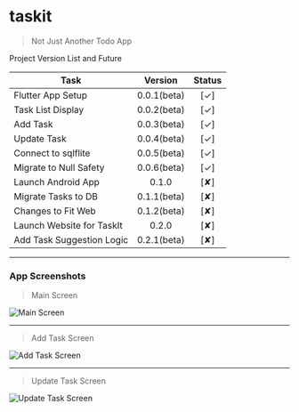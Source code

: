 # taskit

> Not Just Another Todo App

Project Version List and Future

| Task | Version  | Status  |
| --------------------------|:---------------------:|:----:|
| Flutter App Setup         | 0.0.1(beta)           | [✓]  |
| Task List Display         | 0.0.2(beta)           | [✓]  |
| Add Task                  | 0.0.3(beta)           | [✓]  |
| Update Task               | 0.0.4(beta)           | [✓]  |
| Connect to sqlflite       | 0.0.5(beta)           | [✓]  |  
| Migrate to Null Safety    | 0.0.6(beta)           | [✓]  |
| Launch Android App        | 0.1.0                 | [✘]  |
| Migrate Tasks to DB       | 0.1.1(beta)           | [✘]  |
| Changes to Fit Web        | 0.1.2(beta)           | [✘]  |
| Launch Website for TaskIt | 0.2.0                 | [✘]  |
| Add Task Suggestion Logic | 0.2.1(beta)           | [✘]  |

---

### App Screenshots

> Main Screen

![Main Screen](https://github.com/krishnaclouds/TaskIt/blob/ce7124c39e016a8eb10970ac21f5d31a0d16c035/AppScreenshots/MainApp.PNG?raw=true)

---

> Add Task Screen

![Add Task Screen](https://github.com/krishnaclouds/TaskIt/blob/ce7124c39e016a8eb10970ac21f5d31a0d16c035/AppScreenshots/AddTask.PNG?raw=true)

---

> Update Task Screen

![Update Task Screen](https://github.com/krishnaclouds/TaskIt/blob/ce7124c39e016a8eb10970ac21f5d31a0d16c035/AppScreenshots/UpdateTask.PNG?raw=true)
